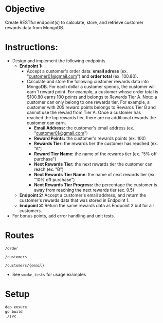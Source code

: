 # Objective
Create RESTful endpoint(s) to calculate, store, and retrieve customer rewards data from MongoDB.

# Instructions:
* Design and implement the following endpoints.
    * **Endpoint 1:**
        * Accept a customer's order data: **email adress**  (ex. "customer01@gmail.com") and **order total** (ex. 100.80).
        * Calculate and store the following customer rewards data into MongoDB. For each dollar a customer spends, the customer will earn 1 reward point. For example, a customer whose order total is $100.80 earns 100 points and belongs to Rewards Tier A. Note: a customer can only belong to one rewards tier. For example, a customer with 205 reward points belongs to Rewards Tier B and cannot use the reward from Tier A. Once a customer has reached the top rewards tier, there are no additional rewards the customer can earn.
            * **Email Address:** the customer's email address (ex. "customer01@gmail.com")
            * **Reward Points:** the customer's rewards points (ex. 100)
            * **Rewards Tier:** the rewards tier the customer has reached (ex. "A")
            * **Reward Tier Name:** the name of the rewards tier (ex. "5% off purchase")
            * **Next Rewards Tier:** the next rewards tier the customer can reach (ex. "B")
            * **Next Rewards Tier Name:** the name of next rewards tier (ex. "10% off purchase")
            * **Next Rewards Tier Progress:** the percentage the customer is away from reaching the next rewards tier (ex. 0.5)
    * **Endpoint 2:** Accept a customer's email address, and return the customer's rewards data that was stored in Endpoint 1.
    * **Endpoint 3:** Return the same rewards data as Endpoint 2 but for all customers.
* For bonus points, add error handling and unit tests.

# Routes 
`/order`

`/customers`

`/customers/{email}`

* See `smoke_tests` for usage examples

# Setup
```sh
dep ensure
go build
./svc
```